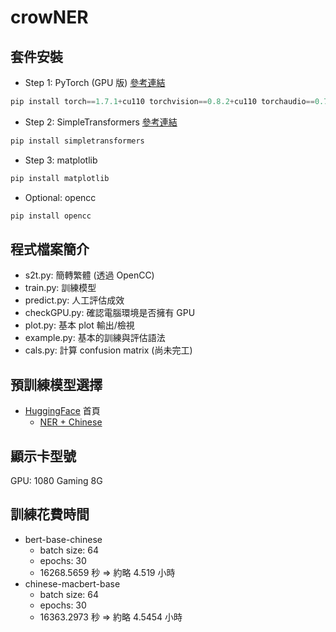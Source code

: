 # crowNER


## 套件安裝
- Step 1: PyTorch (GPU 版) [參考連結](https://pytorch.org/get-started/previous-versions/#linux-and-windows-13)
```python
pip install torch==1.7.1+cu110 torchvision==0.8.2+cu110 torchaudio==0.7.2 -f https://download.pytorch.org/whl/torch_stable.html
```

- Step 2: SimpleTransformers [參考連結](https://simpletransformers.ai/docs/installation/#installation-steps)
```python
pip install simpletransformers
```

- Step 3: matplotlib
```python
pip install matplotlib
```

- Optional: opencc
```python
pip install opencc
```

## 程式檔案簡介
- s2t.py: 簡轉繁體 (透過 OpenCC)
- train.py: 訓練模型
- predict.py: 人工評估成效
- checkGPU.py: 確認電腦環境是否擁有 GPU
- plot.py: 基本 plot 輸出/檢視
- example.py: 基本的訓練與評估語法
- cals.py: 計算 confusion matrix (尚未完工)

## 預訓練模型選擇
- [HuggingFace](https://huggingface.co/) 首頁
  - [NER + Chinese](https://huggingface.co/models?sort=downloads&search=ner+chinese)

## 顯示卡型號
GPU: 1080 Gaming 8G

## 訓練花費時間
- bert-base-chinese
  - batch size: 64
  - epochs: 30
  - 16268.5659 秒 => 約略 4.519 小時
- chinese-macbert-base
  - batch size: 64
  - epochs: 30
  - 16363.2973 秒 => 約略 4.5454 小時